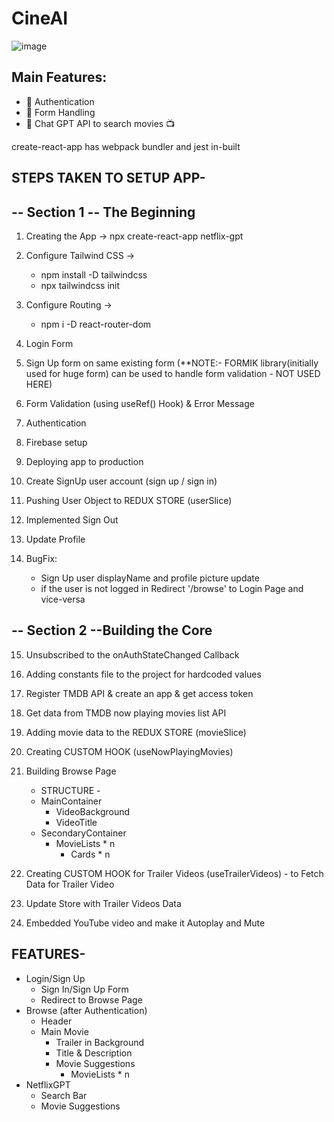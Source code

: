 # CineAI

![image](https://github.com/user-attachments/assets/26c7df69-caf6-45a0-b7c8-27b4e164e17f)

## Main Features:

- 🔗 Authentication
- 📜 Form Handling
- 🚀 Chat GPT API to search movies 📺

create-react-app has webpack bundler and jest in-built

## STEPS TAKEN TO SETUP APP-

## -- Section 1 -- The Beginning

1. Creating the App -> npx create-react-app netflix-gpt
2. Configure Tailwind CSS ->

   - npm install -D tailwindcss
   - npx tailwindcss init

3. Configure Routing ->

   - npm i -D react-router-dom

4. Login Form
5. Sign Up form on same existing form
   (\*\*NOTE:- FORMIK library(initially used for huge form) can be used to handle form validation - NOT USED HERE)
6. Form Validation (using useRef() Hook) & Error Message
7. Authentication
8. Firebase setup
9. Deploying app to production
10. Create SignUp user account (sign up / sign in)
11. Pushing User Object to REDUX STORE (userSlice)
12. Implemented Sign Out
13. Update Profile
14. BugFix:

    - Sign Up user displayName and profile picture update
    - if the user is not logged in Redirect '/browse' to Login Page and vice-versa

## -- Section 2 --Building the Core

15. Unsubscribed to the onAuthStateChanged Callback
16. Adding constants file to the project for hardcoded values
17. Register TMDB API & create an app & get access token
18. Get data from TMDB now playing movies list API
19. Adding movie data to the REDUX STORE (movieSlice)
20. Creating CUSTOM HOOK (useNowPlayingMovies)
21. Building Browse Page

    - STRUCTURE -
    - MainContainer
      - VideoBackground
      - VideoTitle
    - SecondaryContainer
      - MovieLists \* n
        - Cards \* n

22. Creating CUSTOM HOOK for Trailer Videos (useTrailerVideos) - to Fetch Data for Trailer Video
23. Update Store with Trailer Videos Data
24. Embedded YouTube video and make it Autoplay and Mute

## FEATURES-

- Login/Sign Up
  - Sign In/Sign Up Form
  - Redirect to Browse Page
- Browse (after Authentication)
  - Header
  - Main Movie
    - Trailer in Background
    - Title & Description
    - Movie Suggestions
      - MovieLists \* n
- NetflixGPT
  - Search Bar
  - Movie Suggestions

